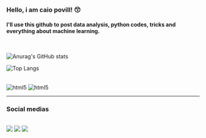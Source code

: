 ### Hello, i am caio povill! 😙

#### I'll use this github to post data analysis, python codes, tricks and everything about machine learning.

<br>

![Anurag's GitHub stats](https://github-readme-stats.vercel.app/api?username=caiopovill&show_icons=true&theme=radical)

![Top Langs](https://github-readme-stats.vercel.app/api/top-langs/?username=caiopovill&layout=compact)

<div style="display: inline_block"><br/>
    <img align="center" alt="html5" src="https://img.shields.io/badge/Python-3776AB?style=for-the-badge&logo=python&logoColor=white" />
    <img align="center" alt="html5" src="https://img.shields.io/badge/MySQL-005C84?style=for-the-badge&logo=mysql&logoColor=white" />
</div>

<hr>

 ### Social medias
<br>
<div>
	<a href="https://medium.com/@caiopovill1" target="_blank"><img src="https://img.shields.io/badge/Medium-12100E?style=for-the-badge&logo=medium&logoColor=white" target="_blank"></a>
    <a href="https://www.linkedin.com/in/caiopovill/" target="_blank"><img src="https://img.shields.io/badge/LinkedIn-0077B5?style=for-the-badge&logo=linkedin&logoColor=white" target="_blank"></a>
    <a href="https://www.instagram.com/caiopovill/" target="_blank"><img src="https://img.shields.io/badge/Instagram-E4405F?style=for-the-badge&logo=instagram&logoColor=white" target="_blank"></a>

</div>
